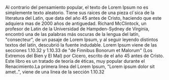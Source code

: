 Al contrario del pensamiento popular, el texto de Lorem
Ipsum no es simplemente texto aleatorio. Tiene sus raices
de una pieza cl´sica de la literatura del Latin, que data
del año 45 antes de Cristo, haciendo que este adquiera mas
de 2000 años de antiguedad. Richard McClintock, un profesor
de Latin de la Universidad de Hampden-Sydney de Virginia,
encontró una de las palabras más oscuras de la lengua
del latín, "consecteur", de un pasaje de Lorem Ipsum, y
al seguir leyendo distintos textos del latín, descubrió
la fuente indudable. Lorem Ipsum viene de las secciones
1.10.32 y 1.10.33 de "de Finnibus Bonorum et Malorum"
(Los Extremos del Bien y El Mal) por Cicero, escrito de 
el año 45 antes de Cristo. Este libro es un tratado de teoría
de éticas, muy popular durante el Renacimiento.La
primera linea del Lorem Ipsum, "Lorem ipsum dolor sit
amet..", viene de una linea de la sección 1.10.32